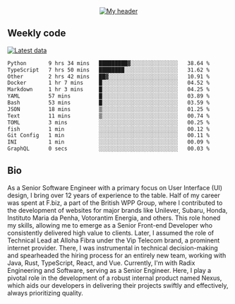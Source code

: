 <div align="center">
  <a href="https://skvggor.dev">
    <img src="https://github.com/skvggor/skvggor/assets/958723/d0c9aa9c-0c21-4219-acff-3d4f36f94691" alt="My header" />
  </a>
</div>


## Weekly code

[![Latest data](https://github.com/skvggor/skvggor/actions/workflows/main.yml/badge.svg)](https://github.com/skvggor/skvggor/actions/workflows/main.yml)

<!--START_SECTION:waka-->

```txt
Python       9 hrs 34 mins   █████████▓░░░░░░░░░░░░░░░   38.64 %
TypeScript   7 hrs 50 mins   ████████░░░░░░░░░░░░░░░░░   31.62 %
Other        2 hrs 42 mins   ██▓░░░░░░░░░░░░░░░░░░░░░░   10.91 %
Docker       1 hr 7 mins     █░░░░░░░░░░░░░░░░░░░░░░░░   04.52 %
Markdown     1 hr 3 mins     █░░░░░░░░░░░░░░░░░░░░░░░░   04.25 %
YAML         57 mins         █░░░░░░░░░░░░░░░░░░░░░░░░   03.89 %
Bash         53 mins         █░░░░░░░░░░░░░░░░░░░░░░░░   03.59 %
JSON         18 mins         ▒░░░░░░░░░░░░░░░░░░░░░░░░   01.25 %
Text         11 mins         ▒░░░░░░░░░░░░░░░░░░░░░░░░   00.74 %
TOML         3 mins          ░░░░░░░░░░░░░░░░░░░░░░░░░   00.25 %
fish         1 min           ░░░░░░░░░░░░░░░░░░░░░░░░░   00.12 %
Git Config   1 min           ░░░░░░░░░░░░░░░░░░░░░░░░░   00.11 %
INI          1 min           ░░░░░░░░░░░░░░░░░░░░░░░░░   00.09 %
GraphQL      0 secs          ░░░░░░░░░░░░░░░░░░░░░░░░░   00.03 %
```

<!--END_SECTION:waka-->

## Bio

<p>As a Senior Software Engineer with a primary focus on User Interface (UI) design, I bring over 12 years of experience to the table. Half of my career was spent at F.biz, a part of the British WPP Group, where I contributed to the development of websites for major brands like Unilever, Subaru, Honda, Instituto Maria da Penha, Votorantim Energia, and others. This role honed my skills, allowing me to emerge as a Senior Front-end Developer who consistently delivered high value to clients. Later, I assumed the role of Technical Lead at Alloha Fibra under the Vip Telecom brand, a prominent internet provider. There, I was instrumental in technical decision-making and spearheaded the hiring process for an entirely new team, working with Java, Rust, TypeScript, React, and Vue. Currently, I'm with Radix Engineering and Software, serving as a Senior Engineer. Here, I play a pivotal role in the development of a robust internal product named Nexus, which aids our developers in delivering their projects swiftly and effectively, always prioritizing quality.</p>

<!-- </details> -->

<!-- <div align="center">
  <h2>🤖 Recent Code Activity</h2>
  <img width="500" src="https://github-readme-stats.vercel.app/api/wakatime?username=skvggor&hide_title=true&layout=compact&theme=transparent" alt="Wakatime Stats" />
</div>

<br>

<div align="center">
  <h2>📈 GitHub Stats</h2>
  <img width="500" src="https://github-readme-stats.vercel.app/api?username=skvggor&show_icons=true&theme=transparent&hide_title=true&count_private=true" alt="GitHub Stats" />
</div>
 -->
